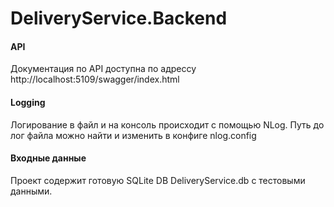 # DeliveryService.Backend
#### API
Документация по API доступна по адрессу http://localhost:5109/swagger/index.html
#### Logging
Логирование в файл и на консоль происходит с помощью NLog. Путь до лог файла можно найти и изменить в конфиге nlog.config
#### Входные данные
Проект содержит готовую SQLite DB DeliveryService.db с тестовыми данными.
